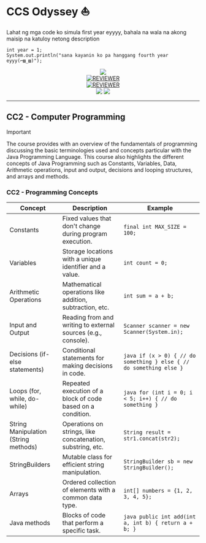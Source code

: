 # CCS Odyssey :boat:

Lahat ng mga code ko simula first year eyyyy, bahala na wala na akong maisip na katuloy netong description

```
int year = 1;
System.out.println("sana kayanin ko pa hanggang fourth year eyyy(⌐▨_▨)");
```

<p align="center">
  <img src="https://img.shields.io/badge/Language-Java_jdk_20-f8981d?style=for-the-badge&">
  <br>
    <a href="REVIEWER-JAVA.md" target="_blank">
    <img alt="REVIEWER" src="https://img.shields.io/badge/java-cheatsheet-blue?style=for-the-badge&logo=openjdk">
  </a>
  <br>
    <a href="REVIEWER-PY.md" target="_blank">
    <img alt="REVIEWER" src="https://img.shields.io/badge/python-cheatsheet-blue?style=for-the-badge&logo=python">
  </a>
  <br>
  <img src="https://img.shields.io/github/commit-activity/t/sudo-paoo/mga-pakyu?style=for-the-badge">
  <img src="https://img.shields.io/badge/Total_Programs-45-blue?style=for-the-badge">
</p>

<hr>

## CC2 - Computer Programming

> [!IMPORTANT]
> The course provides with an overview of the fundamentals of programming discussing the basic terminologies used and concepts particular with the Java Programming Language. This course also highlights the different concepts of Java Programming such as Constants, Variables, Data, Arithmetic operations, input and output, decisions and looping structures, and arrays and methods.

### CC2 - Programming Concepts

| Concept                              | Description                                                   | Example                                                             |
| ------------------------------------ | ------------------------------------------------------------- | ------------------------------------------------------------------- |
| Constants                            | Fixed values that don't change during program execution.      | `final int MAX_SIZE = 100;`                                         |
| Variables                            | Storage locations with a unique identifier and a value.       | `int count = 0;`                                                    |
| Arithmetic Operations                | Mathematical operations like addition, subtraction, etc.      | `int sum = a + b;`                                                  |
| Input and Output                     | Reading from and writing to external sources (e.g., console). | `Scanner scanner = new Scanner(System.in);`                         |
| Decisions (if-else statements)       | Conditional statements for making decisions in code.          | `java if (x > 0) { // do something } else { // do something else }` |
| Loops (for, while, do-while)         | Repeated execution of a block of code based on a condition.   | `java for (int i = 0; i < 5; i++) { // do something }`              |
| String Manipulation (String methods) | Operations on strings, like concatenation, substring, etc.    | `String result = str1.concat(str2);`                                |
| StringBuilders                       | Mutable class for efficient string manipulation.              | `StringBuilder sb = new StringBuilder();`                           |
| Arrays                               | Ordered collection of elements with a common data type.       | `int[] numbers = {1, 2, 3, 4, 5};`                                  |
| Java methods                         | Blocks of code that perform a specific task.                  | `java public int add(int a, int b) { return a + b; }`               |

